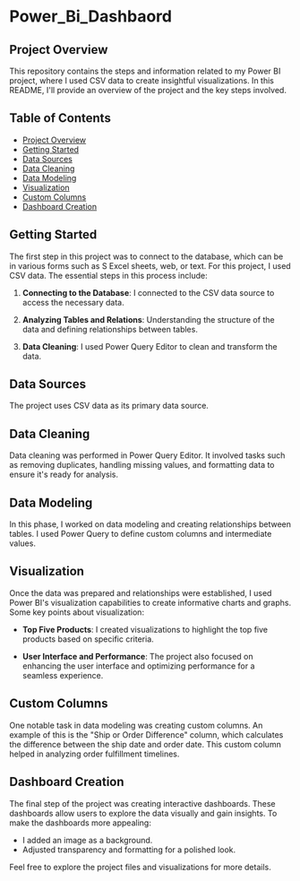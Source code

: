 # Power_Bi_Dashbaord

## Project Overview

This repository contains the steps and information related to my Power BI project, where I used CSV data to create insightful visualizations. In this README, I'll provide an overview of the project and the key steps involved.

## Table of Contents

- [Project Overview](#project-overview)
- [Getting Started](#getting-started)
- [Data Sources](#data-sources)
- [Data Cleaning](#data-cleaning)
- [Data Modeling](#data-modeling)
- [Visualization](#visualization)
- [Custom Columns](#custom-columns)
- [Dashboard Creation](#dashboard-creation)

## Getting Started

The first step in this project was to connect to the database, which can be in various forms such as S Excel sheets, web, or text. For this project, I used CSV data. The essential steps in this process include:

1. **Connecting to the Database**: I connected to the CSV data source to access the necessary data.

2. **Analyzing Tables and Relations**: Understanding the structure of the data and defining relationships between tables.

3. **Data Cleaning**: I used Power Query Editor to clean and transform the data.

## Data Sources

The project uses CSV data as its primary data source. 
## Data Cleaning

Data cleaning was performed in Power Query Editor. It involved tasks such as removing duplicates, handling missing values, and formatting data to ensure it's ready for analysis.

## Data Modeling

In this phase, I worked on data modeling and creating relationships between tables. I used Power Query to define custom columns and intermediate values.

## Visualization

Once the data was prepared and relationships were established, I used Power BI's visualization capabilities to create informative charts and graphs. Some key points about visualization:

- **Top Five Products**: I created visualizations to highlight the top five products based on specific criteria.

- **User Interface and Performance**: The project also focused on enhancing the user interface and optimizing performance for a seamless experience.

## Custom Columns

One notable task in data modeling was creating custom columns. An example of this is the "Ship or Order Difference" column, which calculates the difference between the ship date and order date. This custom column helped in analyzing order fulfillment timelines.

## Dashboard Creation

The final step of the project was creating interactive dashboards. These dashboards allow users to explore the data visually and gain insights. To make the dashboards more appealing:

- I added an image as a background.
- Adjusted transparency and formatting for a polished look.

Feel free to explore the project files and visualizations for more details.

